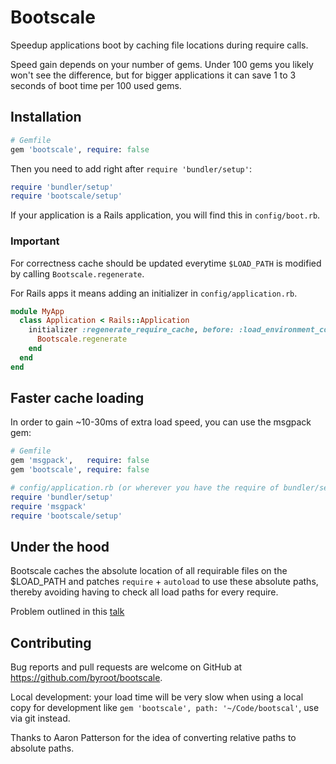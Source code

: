 # Bootscale

Speedup applications boot by caching file locations during require calls.

Speed gain depends on your number of gems. Under 100 gems you likely won't see the difference,
but for bigger applications it can save 1 to 3 seconds of boot time per 100 used gems.

## Installation

```ruby
# Gemfile
gem 'bootscale', require: false
```

Then you need to add right after `require 'bundler/setup'`:

```ruby
require 'bundler/setup'
require 'bootscale/setup'
```

If your application is a Rails application, you will find this in `config/boot.rb`.

### Important

For correctness cache should be updated everytime `$LOAD_PATH` is modified by calling `Bootscale.regenerate`.

For Rails apps it means adding an initializer in `config/application.rb`.

```ruby
module MyApp
  class Application < Rails::Application
    initializer :regenerate_require_cache, before: :load_environment_config do
      Bootscale.regenerate
    end
  end
end
```

## Faster cache loading

In order to gain ~10-30ms of extra load speed, you can use the msgpack gem:

```ruby
# Gemfile
gem 'msgpack',   require: false
gem 'bootscale', require: false
```

```ruby
# config/application.rb (or wherever you have the require of bundler/setup)
require 'bundler/setup'
require 'msgpack'
require 'bootscale/setup'
```

## Under the hood

Bootscale caches the absolute location of all requirable files on the $LOAD_PATH and
patches `require` + `autoload` to use these absolute paths, thereby avoiding having to check all load paths for every require.

Problem outlined in this [talk](https://www.youtube.com/watch?v=kwkbrOwLsZY)

## Contributing

Bug reports and pull requests are welcome on GitHub at https://github.com/byroot/bootscale.

Local development: your load time will be very slow when using a local copy for development like `gem 'bootscale', path: '~/Code/bootscal'`, use via git instead.

Thanks to Aaron Patterson for the idea of converting relative paths to absolute paths.
